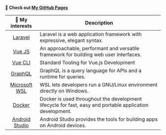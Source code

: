 **🔭 Check out [My GitHub Pages](https://peterh3g.github.io)**

| 🌱 My interests | Description |
| :-----------: | ----------- |
| [Laravel](https://laravel.com/) | Laravel is a web application framework with expressive, elegant syntax.  |
| [Vue JS](https://vuejs.org/) | An approachable, performant and versatile framework for building web user interfaces. |
| [Vue CLI](https://cli.vuejs.org/) | Standard Tooling for Vue.js Development |
| [GraphQL](https://graphql.org/) | GraphQL is a query language for APIs and a runtime for queries. |
| [Microsoft WSL](https://docs.microsoft.com/en-us/windows/wsl) | WSL lets developers run a GNU/Linux environment directly on Windows. |
| [Docker](https://www.docker.com) | Docker is used throughout the development lifecycle for fast, easy and portable application development. |
| [Android Studio](https://developer.android.com/studio) | Android Studio provides the tools for building apps on Android devices. |

<!--
**PeterH3G/peterh3g** is a ✨ _special_ ✨ repository because its `README.md` (this file) appears on your GitHub profile.

Here are some ideas to get you started:

- 🔭 I’m currently working on ...
- 🌱 I’m currently learning ...
- 👯 I’m looking to collaborate on ...
- 🤔 I’m looking for help with ...
- 💬 Ask me about ...
- 📫 How to reach me: ...
- 😄 Pronouns: ...
- ⚡ Fun fact: ...
-->
